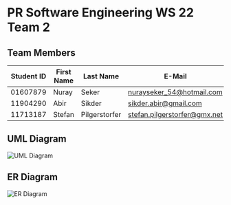 # PR Software Engineering WS 22 Team 2

## Team Members

| Student ID    | First Name  | Last Name      | E-Mail                       | github user |
|---------------|-------------|----------------|------------------------------|-------------|
| 01607879      | Nuray       | Seker          | nurayseker_54@hotmail.com    | nvrxy       |
| 11904290      | Abir        | Sikder         | sikder.abir@gmail.com        | realabir    |
| 11713187      | Stefan      | Pilgerstorfer  | stefan.pilgerstorfer@gmx.net | buegi       |

## UML Diagram
![UML Diagram](https://github.com/jku-win-se/teaching.ws22.prse.smartroom.Team2/tree/main/documentation/diagrams/team_2_uml_diagram.jpg)

## ER Diagram
![ER Diagram](https://github.com/jku-win-se/teaching.ws22.prse.smartroom.Team2/tree/main/documentation/diagrams/team_2_er_diagram.jpg?raw=true)

